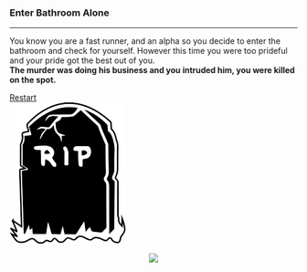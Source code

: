 ### Enter Bathroom Alone 
---  
You know you are a fast runner, and an alpha so you decide to enter the bathroom and check for yourself. However this time you were too prideful and your pride got the best out of you.  
**The murder was doing his business and you intruded him, you were killed on the spot.**

[Restart](../home.md)  
![RIP](../picture/rip.png)
<p align="center">
  <img src="https://www.google.com/url?sa=i&source=images&cd=&cad=rja&uact=8&ved=2ahUKEwjtj7DPvr3eAhUBneAKHX3GDoMQjRx6BAgBEAU&url=https%3A%2F%2Fmbtskoudsalg.com%2Fexplore%2Frip-gravestone-png%2F&psig=AOvVaw079ef0yPZ2EsmJOSPEj9dc&ust=1541515430145503"/>
</p>